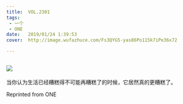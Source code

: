```yaml
---
title:	VOL.2301
tags:
 - 一个
 - ONE
date:	2019/01/24 1:39:53
cover:	http://image.wufazhuce.com/Fs3QYG5-yas86Po115k7iPe36x72

---
```

![](http://image.wufazhuce.com/Fs3QYG5-yas86Po115k7iPe36x72)
---

当你认为生活已经糟糕得不可能再糟糕了的时候，它居然真的更糟糕了。
 
Reprinted from ONE
